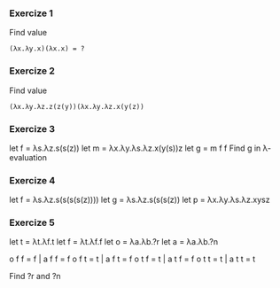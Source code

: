 ### Exercize 1
Find value 
```
(λx.λy.x)(λx.x) = ?
```

### Exercize 2
Find value
```
(λx.λy.λz.z(z(y))(λx.λy.λz.x(y(z))
```

### Exercize 3
let f = λs.λz.s(s(z))
let m = λx.λy.λs.λz.x(y(s))z
let g = m f f
Find
g in λ-evaluation

### Exercize 4
let f = λs.λz.s(s(s(s(z))))
let g = λs.λz.s(s(s(z))
let p = λx.λy.λs.λz.xysz

### Exercize 5
let t = λt.λf.t
let f = λt.λf.f
let o = λa.λb.?r
let a = λa.λb.?n

o f f = f | a f f = f
o f t = t | a f t = f
o t f = t | a t f = f
o t t = t | a t t = t

Find ?r and ?n 
